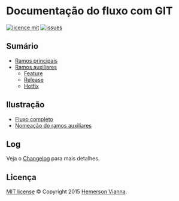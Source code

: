 # Documentação do fluxo com GIT

[![licence mit](https://img.shields.io/badge/license-MIT-blue.svg)](https://github.com/doc-solutions/documentation-gitflow/blob/master/LICENSE.md)
[![issues](https://img.shields.io/github/issues/doc-solutions/documentation-gitflow.svg)](https://github.com/doc-solutions/documentation-gitflow/issues)

## Sumário

- [Ramos principais](https://github.com/doc-solutions/documentation-gitflow/blob/master/source/main-branches.md)
- [Ramos auxiliares](https://github.com/doc-solutions/documentation-gitflow/blob/master/source/supporting-branches.md)
	- [Feature](https://github.com/doc-solutions/documentation-gitflow/blob/master/source/feature.md)
	- [Release](https://github.com/doc-solutions/documentation-gitflow/blob/master/source/release.md)
	- [Hotfix](https://github.com/doc-solutions/documentation-gitflow/blob/master/source/hotfix.md)

## Ilustração

- [Fluxo completo](https://github.com/doc-solutions/documentation-gitflow/blob/master/source/images/flow.jpg)
- [Nomeação do ramos auxiliares](https://github.com/doc-solutions/documentation-gitflow/blob/master/source/images/branches.jpg)

## Log

Veja o [Changelog](CHANGELOG.md) para mais detalhes.

## Licença

[MIT license](LICENSE.md) © Copyright 2015 [Hemerson Vianna](http://hemersonvianna.io).
